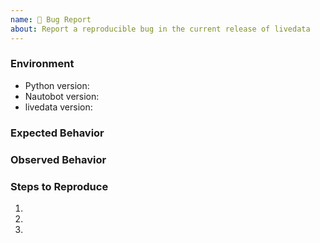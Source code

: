 ```yaml
---
name: 🐛 Bug Report
about: Report a reproducible bug in the current release of livedata
---
```


### Environment
* Python version:  <!-- Example: 3.11.4 -->
* Nautobot version:  <!-- Example: 2.0.0 -->
* livedata version:  <!-- Example: 1.0.0 -->

<!-- What did you expect to happen? -->
### Expected Behavior


<!-- What happened instead? -->
### Observed Behavior

<!--
    Describe in detail the exact steps that someone else can take to reproduce
    this bug using the current release.
-->
### Steps to Reproduce
1.
2.
3.
